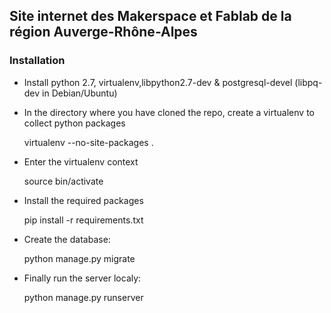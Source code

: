 ## Site internet des Makerspace et Fablab de la région Auverge-Rhône-Alpes

### Installation

- Install python 2.7, virtualenv,libpython2.7-dev & postgresql-devel (libpq-dev in Debian/Ubuntu)

- In the directory where you have cloned the repo,
create a virtualenv to collect python packages
    
    virtualenv --no-site-packages .

- Enter the virtualenv context

    source bin/activate

- Install the required packages

    pip install -r requirements.txt


- Create the database:

    python manage.py migrate


- Finally run the server localy:

    python manage.py runserver
